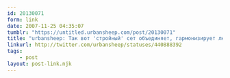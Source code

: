 ```yaml
---
id: 20130071
form: link
date: 2007-11-25 04:35:07
tumblr: "https://untitled.urbansheep.com/post/20130071"
title: "urbansheep: Так вот 'стройный' сет объединяет, гармонизирует людей, они сливаются, за счет чего возникает тот самый поток - 'религиозный экстаз' толпы."
linkurl: http://twitter.com/urbansheep/statuses/440888392
tags:
    - post
layout: post-link.njk
---
```


